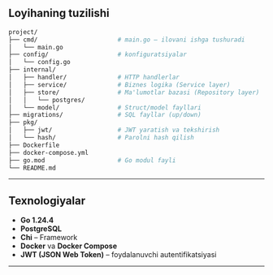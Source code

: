 
##  Loyihaning tuzilishi

```bash
project/
├── cmd/                      # main.go – ilovani ishga tushuradi
│   └── main.go
├── config/                   # konfiguratsiyalar
│   └── config.go
├── internal/
│   ├── handler/              # HTTP handlerlar
│   ├── service/              # Biznes logika (Service layer)
│   ├── store/                # Ma'lumotlar bazasi (Repository layer)
│   │   └── postgres/
│   └── model/                # Struct/model fayllari
├── migrations/               # SQL fayllar (up/down)
├── pkg/
│   ├── jwt/                  # JWT yaratish va tekshirish
│   └── hash/                 # Parolni hash qilish
├── Dockerfile
├── docker-compose.yml
├── go.mod                    # Go modul fayli
└── README.md
```

---

##  Texnologiyalar

- **Go 1.24.4**
- **PostgreSQL**
- **Chi** – Framework
- **Docker** va **Docker Compose**
- **JWT (JSON Web Token)** – foydalanuvchi autentifikatsiyasi

---

